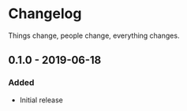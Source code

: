 # Changelog

Things change, people change, everything changes.

## 0.1.0 - 2019-06-18
### Added
- Initial release